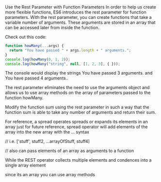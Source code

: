Use the Rest Parameter with Function Parameters
In order to help us create more flexible functions, ES6 introduces the rest parameter for function parameters. With the rest parameter, you can create functions that take a variable number of arguments. These arguments are stored in an array that can be accessed later from inside the function.

Check out this code:
```js
function howMany(...args) {
  return "You have passed " + args.length + " arguments.";
}
console.log(howMany(0, 1, 2));
console.log(howMany("string", null, [1, 2, 3], { }));
```
The console would display the strings You have passed 3 arguments. and You have passed 4 arguments..

The rest parameter eliminates the need to use the arguments object and allows us to use array methods on the array of parameters passed to the function howMany.

Modify the function sum using the rest parameter in such a way that the function sum is able to take any number of arguments and return their sum.

For reference, a spread operates spreads or expands its elements in an array 
 just for future reference, spread operator will add elements of the array into the new array with the ... syntax 

// i.e. ['stuff', stuff2, ...arrayOfStuff, stuff4]

// also can pass elements of an array as arguments to a function

While the REST operator collects multiple elements and condences into a single array element

since its an array you can use array methods



